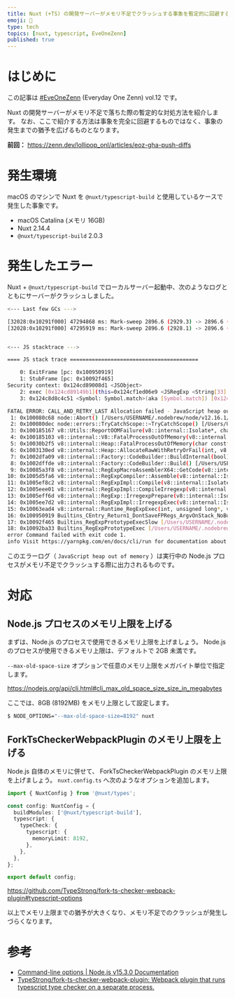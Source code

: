```yaml
---
title: Nuxt (+TS) の開発サーバーがメモリ不足でクラッシュする事象を暫定的に回避する
emoji: 🍭
type: tech
topics: [nuxt, typescript, EveOneZenn]
published: true
---
```


# はじめに

この記事は [#EveOneZenn](https://zenn.dev/topics/eveonezenn) (Everyday One Zenn) vol.12 です。

Nuxt の開発サーバーがメモリ不足で落ちた際の暫定的な対処方法を紹介します。
なお、ここで紹介する方法は事象を完全に回避するものではなく、事象の発生までの猶予を広げるものとなります。

**前回：**
https://zenn.dev/lollipop_onl/articles/eoz-gha-push-diffs

# 発生環境

macOS のマシンで Nuxt を `@nuxt/typescript-build` と使用しているケースで発生した事象です。

* macOS Catalina (メモリ 16GB)
* Nuxt 2.14.4
* `@nuxt/typescript-build` 2.0.3

# 発生したエラー

Nuxt + `@nuxt/typescript-build` でローカルサーバー起動中、次のようなログとともにサーバーがクラッシュしました。

```sh
<--- Last few GCs --->

[32028:0x10291f000] 47294868 ms: Mark-sweep 2896.6 (2929.3) -> 2896.6 (2928.1) MB, 1305.4 / 0.0 ms  (average mu = 0.105, current mu = 0.114) last resort GC in old space requested
[32028:0x10291f000] 47295919 ms: Mark-sweep 2896.6 (2928.1) -> 2896.6 (2928.1) MB, 1050.3 / 0.0 ms  (average mu = 0.059, current mu = 0.000) last resort GC in old space requested


<--- JS stacktrace --->

==== JS stack trace =========================================

    0: ExitFrame [pc: 0x100950919]
    1: StubFrame [pc: 0x10092f465]
Security context: 0x124cd89008d1 <JSObject>
    2: exec [0x124cd89149b1](this=0x124cf1ed06e9 <JSRegExp <String[33]: ^******$>>,0x124cb6a0fbf1 <String[15]: /ja/payment/3ds>)
    3: 0x124c8d8c4c51 <Symbol: Symbol.match>(aka [Symbol.match]) [0x124cd8914899](this=0x124cf1ed06e9 <JSRegExp <String[33]: ^*****$>>,0x124cb6a0fbf...

FATAL ERROR: CALL_AND_RETRY_LAST Allocation failed - JavaScript heap out of memory
 1: 0x100080c68 node::Abort() [/Users/USERNAME/.nodebrew/node/v12.16.1/bin/node]
 2: 0x100080dec node::errors::TryCatchScope::~TryCatchScope() [/Users/USERNAME/.nodebrew/node/v12.16.1/bin/node]
 3: 0x100185167 v8::Utils::ReportOOMFailure(v8::internal::Isolate*, char const*, bool) [/Users/USERNAME/.nodebrew/node/v12.16.1/bin/node]
 4: 0x100185103 v8::internal::V8::FatalProcessOutOfMemory(v8::internal::Isolate*, char const*, bool) [/Users/USERNAME/.nodebrew/node/v12.16.1/bin/node]
 5: 0x10030b2f5 v8::internal::Heap::FatalProcessOutOfMemory(char const*) [/Users/USERNAME/.nodebrew/node/v12.16.1/bin/node]
 6: 0x1003130ed v8::internal::Heap::AllocateRawWithRetryOrFail(int, v8::internal::AllocationType, v8::internal::AllocationOrigin, v8::internal::AllocationAlignment) [/Users/USERNAME/.nodebrew/node/v12.16.1/bin/node]
 7: 0x1002dfa09 v8::internal::Factory::CodeBuilder::BuildInternal(bool) [/Users/USERNAME/.nodebrew/node/v12.16.1/bin/node]
 8: 0x1002dffde v8::internal::Factory::CodeBuilder::Build() [/Users/USERNAME/.nodebrew/node/v12.16.1/bin/node]
 9: 0x10085a3f8 v8::internal::RegExpMacroAssemblerX64::GetCode(v8::internal::Handle<v8::internal::String>) [/Users/USERNAME/.nodebrew/node/v12.16.1/bin/node]
10: 0x1005d5fa6 v8::internal::RegExpCompiler::Assemble(v8::internal::Isolate*, v8::internal::RegExpMacroAssembler*, v8::internal::RegExpNode*, int, v8::internal::Handle<v8::internal::String>) [/Users/USERNAME/.nodebrew/node/v12.16.1/bin/node]
11: 0x1005ef8c2 v8::internal::RegExpImpl::Compile(v8::internal::Isolate*, v8::internal::Zone*, v8::internal::RegExpCompileData*, v8::base::Flags<v8::internal::JSRegExp::Flag, int>, v8::internal::Handle<v8::internal::String>, v8::internal::Handle<v8::internal::String>, bool) [/Users/USERNAME/.nodebrew/node/v12.16.1/bin/node]
12: 0x1005eee01 v8::internal::RegExpImpl::CompileIrregexp(v8::internal::Isolate*, v8::internal::Handle<v8::internal::JSRegExp>, v8::internal::Handle<v8::internal::String>, bool) [/Users/USERNAME/.nodebrew/node/v12.16.1/bin/node]
13: 0x1005eff6d v8::internal::RegExp::IrregexpPrepare(v8::internal::Isolate*, v8::internal::Handle<v8::internal::JSRegExp>, v8::internal::Handle<v8::internal::String>) [/Users/USERNAME/.nodebrew/node/v12.16.1/bin/node]
14: 0x1005ee7d2 v8::internal::RegExpImpl::IrregexpExec(v8::internal::Isolate*, v8::internal::Handle<v8::internal::JSRegExp>, v8::internal::Handle<v8::internal::String>, int, v8::internal::Handle<v8::internal::RegExpMatchInfo>) [/Users/USERNAME/.nodebrew/node/v12.16.1/bin/node]
15: 0x10063ead4 v8::internal::Runtime_RegExpExec(int, unsigned long*, v8::internal::Isolate*) [/Users/USERNAME/.nodebrew/node/v12.16.1/bin/node]
16: 0x100950919 Builtins_CEntry_Return1_DontSaveFPRegs_ArgvOnStack_NoBuiltinExit [/Users/USERNAME/.nodebrew/node/v12.16.1/bin/node]
17: 0x10092f465 Builtins_RegExpPrototypeExecSlow [/Users/USERNAME/.nodebrew/node/v12.16.1/bin/node]
18: 0x10092ba33 Builtins_RegExpPrototypeExec [/Users/USERNAME/.nodebrew/node/v12.16.1/bin/node]
error Command failed with exit code 1.
info Visit https://yarnpkg.com/en/docs/cli/run for documentation about this command.
```

このエラーログ（ `JavaScript heap out of memory` ）は実行中の Node.js プロセスがメモリ不足でクラッシュする際に出力されるものです。

# 対応

## Node.js プロセスのメモリ上限を上げる

まずは、Node.js のプロセスで使用できるメモリ上限を上げましょう。
Node.js のプロセスが使用できるメモリ上限は、デフォルトで 2GB 未満です。

`--max-old-space-size` オプションで任意のメモリ上限をメガバイト単位で指定します。

https://nodejs.org/api/cli.html#cli_max_old_space_size_size_in_megabytes

ここでは、8GB (8192MB) をメモリ上限として設定します。

```sh
$ NODE_OPTIONS="--max-old-space-size=8192" nuxt
```

## ForkTsCheckerWebpackPlugin のメモリ上限を上げる

Node.js 自体のメモリに併せて、 ForkTsCheckerWebpackPlugin のメモリ上限を上げましょう。
`nuxt.config.ts` へ次のようなオプションを追加します。

```ts:nuxt.config.ts
import { NuxtConfig } from '@nuxt/types';

const config: NuxtConfig = {
  buildModules: ['@nuxt/typescript-build'],
  typescript: {
    typeCheck: {
      typescript: {
        memoryLimit: 8192,
      },
    },
  },
};

export default config;
```

https://github.com/TypeStrong/fork-ts-checker-webpack-plugin#typescript-options

以上でメモリ上限までの猶予が大きくなり、メモリ不足でのクラッシュが発生しづらくなります。

# 参考

* [Command-line options | Node.js v15.3.0 Documentation](https://nodejs.org/api/cli.html)
* [TypeStrong/fork-ts-checker-webpack-plugin: Webpack plugin that runs typescript type checker on a separate process.](https://github.com/TypeStrong/fork-ts-checker-webpack-plugin)
